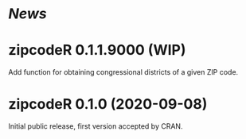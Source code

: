 # *News*

# zipcodeR 0.1.1.9000 (WIP)
Add function for obtaining congressional districts of a given ZIP code.

# zipcodeR 0.1.0 (2020-09-08)
Initial public release, first version accepted by CRAN.